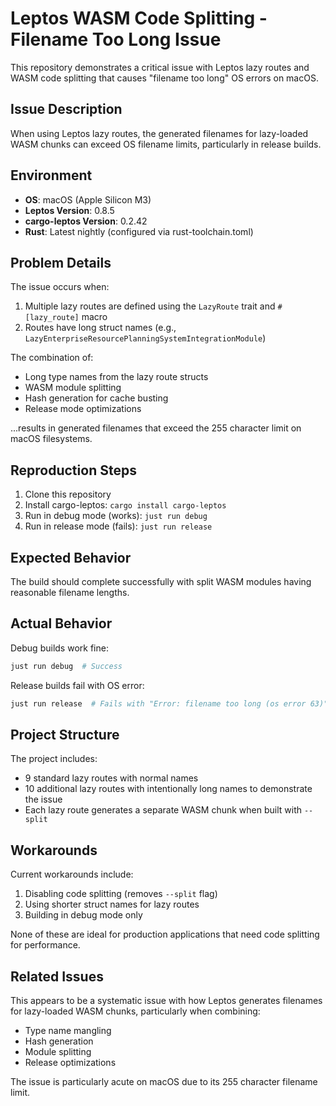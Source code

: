 # Leptos WASM Code Splitting - Filename Too Long Issue

This repository demonstrates a critical issue with Leptos lazy routes and WASM code splitting that causes "filename too long" OS errors on macOS.

## Issue Description

When using Leptos lazy routes, the generated filenames for lazy-loaded WASM chunks can exceed OS filename limits, particularly in release builds.

## Environment

- **OS**: macOS (Apple Silicon M3)
- **Leptos Version**: 0.8.5
- **cargo-leptos Version**: 0.2.42
- **Rust**: Latest nightly (configured via rust-toolchain.toml)

## Problem Details

The issue occurs when:
1. Multiple lazy routes are defined using the `LazyRoute` trait and `#[lazy_route]` macro
2. Routes have long struct names (e.g., `LazyEnterpriseResourcePlanningSystemIntegrationModule`)

The combination of:
- Long type names from the lazy route structs
- WASM module splitting 
- Hash generation for cache busting
- Release mode optimizations

...results in generated filenames that exceed the 255 character limit on macOS filesystems.

## Reproduction Steps

1. Clone this repository
2. Install cargo-leptos: `cargo install cargo-leptos`
3. Run in debug mode (works): `just run debug`
4. Run in release mode (fails): `just run release`

## Expected Behavior

The build should complete successfully with split WASM modules having reasonable filename lengths.

## Actual Behavior

Debug builds work fine:
```bash
just run debug  # Success
```

Release builds fail with OS error:
```bash
just run release  # Fails with "Error: filename too long (os error 63)"
```

## Project Structure

The project includes:
- 9 standard lazy routes with normal names
- 10 additional lazy routes with intentionally long names to demonstrate the issue
- Each lazy route generates a separate WASM chunk when built with `--split`

## Workarounds

Current workarounds include:
1. Disabling code splitting (removes `--split` flag)
2. Using shorter struct names for lazy routes
3. Building in debug mode only

None of these are ideal for production applications that need code splitting for performance.

## Related Issues

This appears to be a systematic issue with how Leptos generates filenames for lazy-loaded WASM chunks, particularly when combining:
- Type name mangling
- Hash generation
- Module splitting
- Release optimizations

The issue is particularly acute on macOS due to its 255 character filename limit.